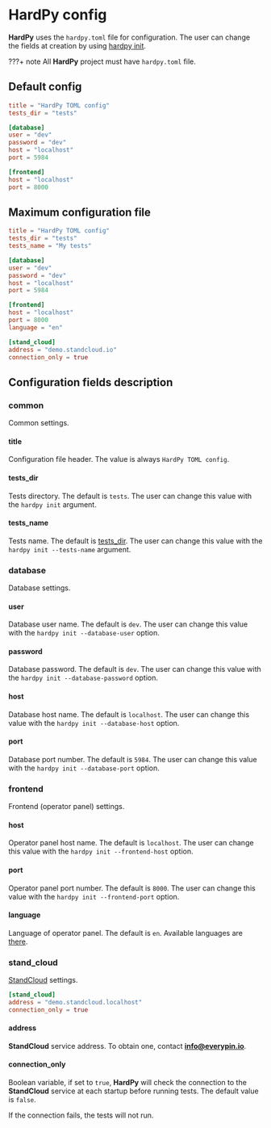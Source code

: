 # HardPy config

**HardPy** uses the `hardpy.toml` file for configuration.
The user can change the fields at creation by using [hardpy init](./cli.md#hardpy-init).

???+ note
    All **HardPy** project must have `hardpy.toml` file.

## Default config

```toml
title = "HardPy TOML config"
tests_dir = "tests"

[database]
user = "dev"
password = "dev"
host = "localhost"
port = 5984

[frontend]
host = "localhost"
port = 8000
```

## Maximum configuration file

```toml
title = "HardPy TOML config"
tests_dir = "tests"
tests_name = "My tests"

[database]
user = "dev"
password = "dev"
host = "localhost"
port = 5984

[frontend]
host = "localhost"
port = 8000
language = "en"

[stand_cloud]
address = "demo.standcloud.io"
connection_only = true
```

## Configuration fields description

### common

Common settings.

#### title

Configuration file header.
The value is always `HardPy TOML config`.

#### tests_dir

Tests directory. The default is `tests`.
The user can change this value with the `hardpy init` argument.

#### tests_name

Tests name. The default is [tests_dir](#tests_dir).
The user can change this value with the `hardpy init --tests-name` argument.

### database

Database settings.

#### user

Database user name. The default is `dev`.
The user can change this value with the `hardpy init --database-user` option.

#### password

Database password. The default is `dev`.
The user can change this value with the `hardpy init --database-password` option.

#### host

Database host name. The default is `localhost`.
The user can change this value with the `hardpy init --database-host` option.

#### port

Database port number. The default is `5984`.
The user can change this value with the `hardpy init --database-port` option.

### frontend

Frontend (operator panel) settings.

#### host

Operator panel host name. The default is `localhost`.
The user can change this value with the `hardpy init --frontend-host` option.

#### port

Operator panel port number. The default is `8000`.
The user can change this value with the `hardpy init --frontend-port` option.

#### language

Language of operator panel. The default is `en`.
Available languages are [there](hardpy_panel.md#languages).

### stand_cloud

[StandCloud](./stand_cloud.md) settings.

```toml
[stand_cloud]
address = "demo.standcloud.localhost"
connection_only = true
```

#### address

**StandCloud** service address.
To obtain one, contact **info@everypin.io**.

#### connection_only

Boolean variable, if set to `true`, **HardPy** will check the connection
to the **StandCloud** service at each startup before running tests.
The default value is `false`.

If the connection fails, the tests will not run.
